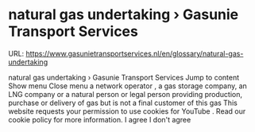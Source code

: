 # natural gas undertaking › Gasunie Transport Services

URL: https://www.gasunietransportservices.nl/en/glossary/natural-gas-undertaking

natural gas undertaking › Gasunie Transport Services
Jump to content
Show menu
Close menu
a
network operator
, a
gas
storage company, an
LNG company
or a natural person or legal person providing production, purchase or delivery of
gas
but is not a
final customer
of this
gas
This website requests your permission to use cookies for
YouTube
. Read our
cookie policy
for more information.
I agree
I don't agree